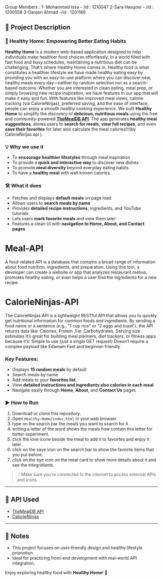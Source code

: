 Group Members :
1- Mohammad Issa - /id : 1210047
2-Sara Hasqoor - /id : 1200558
3-Dareen Ahmad -/id : 1201186

## 📌 Project Description

### 🥗 **Healthy Home: Empowering Better Eating Habits**

**Healthy Home** is a modern web-based application designed to help individuals make healthier food choices effortlessly. In a world filled with fast food and busy schedules, maintaining a nutritious diet can be challenging. That’s where Healthy Home comes in.
Healthy food is what constitutes a healthier lifestyle.we have made healthy eating easy by providing you with an easy-to-use platform where you can discover new, healthy meals every day—neither by random selection nor as a search-based outcome. Whether you are interested in clean eating, meal prep, or simply browsing new recipe inspiration, we have features in our app that will make it easy and fun. With features like improved meal views, calorie tracking (via CalorieNinjas), preferred saving, and the ease of interface, people can enjoy a smooth healthy cooking experience.
We built **Healthy Home** to simplify the discovery of **delicious, nutritious meals** using the free and community-powered **[TheMealDB API](https://www.themealdb.com/api.php)**. The app generates **healthy meal suggestions**, allows users to **search for meals**, **view full recipes**, and even **save their favorites** for later also calculate the meal calories!!!(by CalorieNinjas api ).

### 💡 Why we use it

- To **encourage healthier lifestyles** through meal inspiration
- To provide a **quick and interactive way** to discover new dishes
- To promote **meal diversity** beyond everyday eating habits
- To have a **healthy meal** with well known calories.

### 🛠️ What it does

- Fetches and displays **default meals** on page load
- Allows users to **search meals by name**
- Provides **detailed recipe instructions**, ingredients, and YouTube tutorials
- Lets users **mark favorite meals** and view them later
- Features a clean UI with **navigation to Home, About, and Contact pages**

# Meal-API

A food-related API is a database that contains a broad range of information about food nutrition, ingredients, and preparation. Using this tool, a developer can create a website or app that analyzes restaurant menus, promotes healthy eating, or even helps a user find the ingredients for a new recipe.

# CalorieNinjas-API

The CalorieNinjas API is a lightweight RESTful API that allows you to quickly get nutritional information for common foods and ingredients. By sending a food name or a sentence (e.g., "1 cup rice" or "2 eggs and toast"), the API returns data like: Calories, Protein ,Fat ,Carbohydrates, Serving size estimates It’s great for building meal planners, diet trackers, or fitness apps because it’s: Simple to use (just a single GET request) Doesn’t require a complex payload like Edamam Fast and beginner-friendly

### Key Features:

- Displays **15 random meals** by default
- Search meals by name
- Add meals to your **favorites list**
- View **detailed instructions and ingredients also calories in each meal**
- Navigate easily through **Home**, **About**, and **Contact Us** pages

### ▶️ How to Run

1. Download or clone this repository.
2. Open `Healthy-Home/index.html` in your web browser.
3. type on the search bar the meals you want to search for it .
4. writing a letter of the word shows the meals how contain this letter for better experiment.
5. click the love icone beside the meal to add it to favoirtes and enjoy it later .
6. click on the save icon on the search bar to show the favoirte items that you put before.
7. click on the eye icon on the meal card to show more details about it and see the integridiants.

> 💡 Make sure you're connected to the internet to access external APIs and icons.

---

## 🔗 API Used

- [TheMealDB API](https://www.themealdb.com/api.php)
- [CalorieNinjas ](https://api.calorieninjas.com/api.php)

---

## 🧠 Notes

- This project focuses on user-friendly design and healthy lifestyle promotion.
- Ideal for practicing front-end development with real-world API integration.

Enjoy exploring healthy food with **Healthy Home**! 🥗
